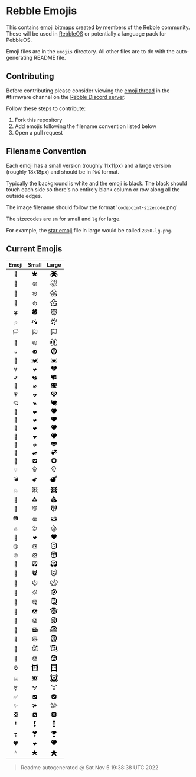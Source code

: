 # Rebble Emojis

This contains [emoji](https://en.wikipedia.org/wiki/Emoji) [bitmaps](https://en.wikipedia.org/wiki/Bitmap) created by members of the [Rebble](https://rebble.io/) community. These will be used in [RebbleOS](https://github.com/pebble-dev/RebbleOS) or potentially a language pack for PebbleOS.

Emoji files are in the `emojis` directory. All other files are to do with the auto-generating README file.

## Contributing

Before contributing please consider viewing the [emoji thread](https://discord.com/channels/221364737269694464/902868168660353046) in the \#firmware channel on the [Rebble Discord server](https://rebble.io/discord).

Follow these steps to contribute:

1. Fork this repository
1. Add emojis following the filename convention listed below
1. Open a pull request

## Filename Convention

Each emoji has a small version (roughly 11x11px) and a large version (roughly 18x18px) and should be in `PNG` format.

Typically the background is white and the emoji is black. The black should touch each side so there's no entirely blank column or row along all the outside edges.

The image filename should follow the format '`codepoint`-`sizecode`.png'

The sizecodes are `sm` for small and `lg` for large.

For example, the [star emoji](https://emojipedia.org/star) file in large would be called `2B50-lg.png`.

## Current Emojis

| Emoji | Small | Large |
|:-----:|:-----:|:-----:|
| 🌟 | ![emoji/1f31f-sm.png](emoji/1f31f-sm.png) | ![emoji/1f31f-lg.png](emoji/1f31f-lg.png) |
| 🌷 | ![emoji/1f337-sm.png](emoji/1f337-sm.png) | ![emoji/1f337-lg.png](emoji/1f337-lg.png) |
| 🌸 | ![emoji/1f338-sm.png](emoji/1f338-sm.png) | ![emoji/1f338-lg.png](emoji/1f338-lg.png) |
| 🌺 | ![emoji/1f33a-sm.png](emoji/1f33a-sm.png) | ![emoji/1f33a-lg.png](emoji/1f33a-lg.png) |
| 🍀 | ![emoji/1f340-sm.png](emoji/1f340-sm.png) | ![emoji/1f340-lg.png](emoji/1f340-lg.png) |
| 🎶 | ![emoji/1f3b6-sm.png](emoji/1f3b6-sm.png) | ![emoji/1f3b6-lg.png](emoji/1f3b6-lg.png) |
| 🏳 | ![emoji/1f3f3-sm.png](emoji/1f3f3-sm.png) | ![emoji/1f3f3-lg.png](emoji/1f3f3-lg.png) |
| 👀 | ![emoji/1f440-sm.png](emoji/1f440-sm.png) | ![emoji/1f440-lg.png](emoji/1f440-lg.png) |
| 💀 | ![emoji/1f480-sm.png](emoji/1f480-sm.png) | ![emoji/1f480-lg.png](emoji/1f480-lg.png) |
| 💓 | ![emoji/1f493-sm.png](emoji/1f493-sm.png) | ![emoji/1f493-lg.png](emoji/1f493-lg.png) |
| 💔 | ![emoji/1f494-sm.png](emoji/1f494-sm.png) | ![emoji/1f494-lg.png](emoji/1f494-lg.png) |
| 💕 | ![emoji/1f495-sm.png](emoji/1f495-sm.png) | ![emoji/1f495-lg.png](emoji/1f495-lg.png) |
| 💖 | ![emoji/1f496-sm.png](emoji/1f496-sm.png) | ![emoji/1f496-lg.png](emoji/1f496-lg.png) |
| 💗 | ![emoji/1f497-sm.png](emoji/1f497-sm.png) | ![emoji/1f497-lg.png](emoji/1f497-lg.png) |
| 💘 | ![emoji/1f498-sm.png](emoji/1f498-sm.png) | ![emoji/1f498-lg.png](emoji/1f498-lg.png) |
| 💙 | ![emoji/1f499-sm.png](emoji/1f499-sm.png) | ![emoji/1f499-lg.png](emoji/1f499-lg.png) |
| 💚 | ![emoji/1f49a-sm.png](emoji/1f49a-sm.png) | ![emoji/1f49a-lg.png](emoji/1f49a-lg.png) |
| 💛 | ![emoji/1f49b-sm.png](emoji/1f49b-sm.png) | ![emoji/1f49b-lg.png](emoji/1f49b-lg.png) |
| 💜 | ![emoji/1f49c-sm.png](emoji/1f49c-sm.png) | ![emoji/1f49c-lg.png](emoji/1f49c-lg.png) |
| 💝 | ![emoji/1f49d-sm.png](emoji/1f49d-sm.png) | ![emoji/1f49d-lg.png](emoji/1f49d-lg.png) |
| 💞 | ![emoji/1f49e-sm.png](emoji/1f49e-sm.png) | ![emoji/1f49e-lg.png](emoji/1f49e-lg.png) |
| 💟 | ![emoji/1f49f-sm.png](emoji/1f49f-sm.png) | ![emoji/1f49f-lg.png](emoji/1f49f-lg.png) |
| 💡 | ![emoji/1f4a1-sm.png](emoji/1f4a1-sm.png) | ![emoji/1f4a1-lg.png](emoji/1f4a1-lg.png) |
| 💣 | ![emoji/1f4a3-sm.png](emoji/1f4a3-sm.png) | ![emoji/1f4a3-lg.png](emoji/1f4a3-lg.png) |
| 💥 | ![emoji/1f4a5-sm.png](emoji/1f4a5-sm.png) | ![emoji/1f4a5-lg.png](emoji/1f4a5-lg.png) |
| 💩 | ![emoji/1f4a9-sm.png](emoji/1f4a9-sm.png) | ![emoji/1f4a9-lg.png](emoji/1f4a9-lg.png) |
| 💯 | ![emoji/1f4af-sm.png](emoji/1f4af-sm.png) | ![emoji/1f4af-lg.png](emoji/1f4af-lg.png) |
| 📷 | ![emoji/1f4f7-sm.png](emoji/1f4f7-sm.png) | ![emoji/1f4f7-lg.png](emoji/1f4f7-lg.png) |
| 🔥 | ![emoji/1f525-sm.png](emoji/1f525-sm.png) | ![emoji/1f525-lg.png](emoji/1f525-lg.png) |
| 🖤 | ![emoji/1f5a4-sm.png](emoji/1f5a4-sm.png) | ![emoji/1f5a4-lg.png](emoji/1f5a4-lg.png) |
| 🙃 | ![emoji/1f643-sm.png](emoji/1f643-sm.png) | ![emoji/1f643-lg.png](emoji/1f643-lg.png) |
| 🙄 | ![emoji/1f644-sm.png](emoji/1f644-sm.png) | ![emoji/1f644-lg.png](emoji/1f644-lg.png) |
| 🤗 | ![emoji/1f917-sm.png](emoji/1f917-sm.png) | ![emoji/1f917-lg.png](emoji/1f917-lg.png) |
| 🤘 | ![emoji/1f918-sm.png](emoji/1f918-sm.png) | ![emoji/1f918-lg.png](emoji/1f918-lg.png) |
| 🤝 | ![emoji/1f91d-sm.png](emoji/1f91d-sm.png) | ![emoji/1f91d-lg.png](emoji/1f91d-lg.png) |
| 🤣 | ![emoji/1f923-sm.png](emoji/1f923-sm.png) | ![emoji/1f923-lg.png](emoji/1f923-lg.png) |
| 🤤 | ![emoji/1f924-sm.png](emoji/1f924-sm.png) | ![emoji/1f924-lg.png](emoji/1f924-lg.png) |
| 🤩 | ![emoji/1f929-sm.png](emoji/1f929-sm.png) | ![emoji/1f929-lg.png](emoji/1f929-lg.png) |
| 🤪 | ![emoji/1f92a-sm.png](emoji/1f92a-sm.png) | ![emoji/1f92a-lg.png](emoji/1f92a-lg.png) |
| 🤬 | ![emoji/1f92c-sm.png](emoji/1f92c-sm.png) | ![emoji/1f92c-lg.png](emoji/1f92c-lg.png) |
| 🤮 | ![emoji/1f92e-sm.png](emoji/1f92e-sm.png) | ![emoji/1f92e-lg.png](emoji/1f92e-lg.png) |
| 🥰 | ![emoji/1f970-sm.png](emoji/1f970-sm.png) | ![emoji/1f970-lg.png](emoji/1f970-lg.png) |
| 🥺 | ![emoji/1f97a-sm.png](emoji/1f97a-sm.png) | ![emoji/1f97a-lg.png](emoji/1f97a-lg.png) |
| ⌚ | ![emoji/231a-sm.png](emoji/231a-sm.png) | ![emoji/231a-lg.png](emoji/231a-lg.png) |
| ☠ | ![emoji/2620-sm.png](emoji/2620-sm.png) | ![emoji/2620-lg.png](emoji/2620-lg.png) |
| ⚧ | ![emoji/26a7-sm.png](emoji/26a7-sm.png) | ![emoji/26a7-lg.png](emoji/26a7-lg.png) |
| ✅ | ![emoji/2705-sm.png](emoji/2705-sm.png) | ![emoji/2705-lg.png](emoji/2705-lg.png) |
| ✨ | ![emoji/2728-sm.png](emoji/2728-sm.png) | ![emoji/2728-lg.png](emoji/2728-lg.png) |
| ❎ | ![emoji/274e-sm.png](emoji/274e-sm.png) | ![emoji/274e-lg.png](emoji/274e-lg.png) |
| ❗ | ![emoji/2757-sm.png](emoji/2757-sm.png) | ![emoji/2757-lg.png](emoji/2757-lg.png) |
| ❣ | ![emoji/2763-sm.png](emoji/2763-sm.png) | ![emoji/2763-lg.png](emoji/2763-lg.png) |
| ❤ | ![emoji/2764-sm.png](emoji/2764-sm.png) | ![emoji/2764-lg.png](emoji/2764-lg.png) |
| ⭐ | ![emoji/2b50-sm.png](emoji/2b50-sm.png) | ![emoji/2b50-lg.png](emoji/2b50-lg.png) |

> Readme autogenerated @ Sat Nov  5 19:38:38 UTC 2022


